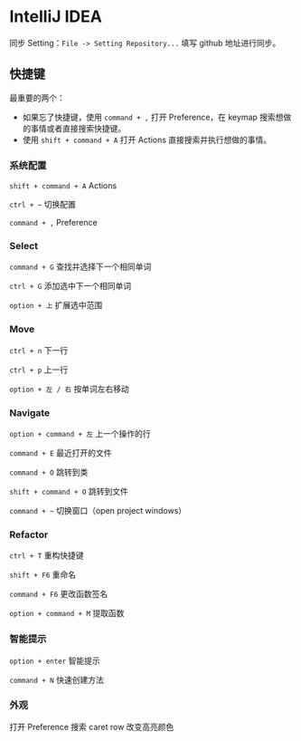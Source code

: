# IntelliJ IDEA

同步 Setting：`File -> Setting Repository...` 填写 github 地址进行同步。

## 快捷键

最重要的两个：

- 如果忘了快捷键，使用 `command + ,` 打开 Preference，在 keymap 搜索想做的事情或者直接搜索快捷键。
- 使用 `shift + command + A` 打开 Actions 直接搜索并执行想做的事情。

### 系统配置

`shift + command + A` Actions

`ctrl + ~` 切换配置

`command + ,` Preference

### Select

`command + G` 查找并选择下一个相同单词

`ctrl + G` 添加选中下一个相同单词

`option + 上` 扩展选中范围

### Move

`ctrl + n` 下一行

`ctrl + p` 上一行

`option + 左 / 右` 按单词左右移动

### Navigate

`option + command + 左` 上一个操作的行

`command + E` 最近打开的文件

`command + O` 跳转到类

`shift + command + O` 跳转到文件

`command + ~` 切换窗口（open project windows）

### Refactor

`ctrl + T` 重构快捷键

`shift + F6` 重命名

`command + F6` 更改函数签名

`option + command + M` 提取函数

### 智能提示

`option + enter` 智能提示

`command + N` 快速创建方法

### 外观

打开 Preference 搜索 caret row 改变高亮颜色
